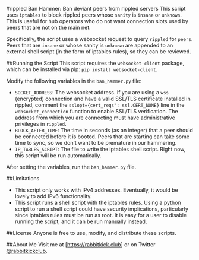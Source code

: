 #rippled Ban Hammer: Ban deviant peers from rippled servers
This script uses `iptables` to block rippled peers whose `sanity` is `insane` or `unknown`. This is useful for hub operators who do not want connection slots used by peers that are not on the main net.

Specifically, the script uses a websocket request to query `rippled` for `peers`. Peers that are `insane` or whose sanity is `unknown` are appended to an external shell script (in the form of iptables rules), so they can be reviewed.

##Running the Script
This script requires the `websocket-client` package, which can be installed via pip: `pip install websocket-client`.

Modify the following variables in the `ban_hammer.py` file:
- `SOCKET_ADDRESS`: The websocket address. If you are using a `wss` (encrypted) connection and have a valid SSL/TLS certificate installed in rippled, comment the `sslopt={cert_reqs": ssl.CERT_NONE}` line in the `websocket_connection` function to enable SSL/TLS verification. The address from which you are connecting must have administrative privileges in `rippled`.
- `BLOCK_AFTER_TIME`: The time in seconds (as an integer) that a peer should be connected before it is booted. Peers that are starting can take some time to sync, so we don't want to be premature in our hammering.
- `IP_TABLES_SCRIPT`: The file to write the iptables shell script. Right now, this script will be run automatically.

After setting the variables, run the `ban_hammer.py` file.

##Limitations
- This script only works with IPv4 addresses. Eventually, it would be lovely to add IPv6 functionality.
- This script runs a shell script with the iptables rules. Using a python script to run a shell script could have security implications, particularly since iptables rules must be run as root. It is easy for a user to disable running the script, and it can be run manually instead.

##License
Anyone is free to use, modify, and distribute these scripts.

##About Me
Visit me at [https://rabbitkick.club] or on Twitter [@rabbitkickclub].

[https://rabbitkick.club]:https://rabbitkick.club
[@rabbitkickclub]:https://twitter.com/rabbitkickclub
